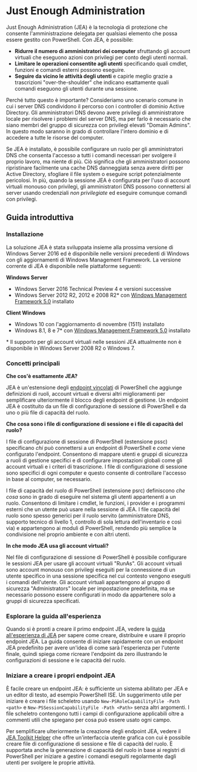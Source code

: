# Just Enough Administration
Just Enough Administration (JEA) è la tecnologia di protezione che consente l'amministrazione delegata per qualsiasi elemento che possa essere gestito con PowerShell.
Con JEA, è possibile:
- **Ridurre il numero di amministratori dei computer** sfruttando gli account virtuali che eseguono azioni con privilegi per conto degli utenti normali.
- **Limitare le operazioni consentite agli utenti** specificando quali cmdlet, funzioni e comandi esterni possono eseguire.
- **Seguire da vicino le attività degli utenti** e capirle meglio grazie a trascrizioni "over-the-shoulder" che indicano esattamente quali comandi eseguono gli utenti durante una sessione.

Perché tutto questo è importante?
Consideriamo uno scenario comune in cui i server DNS condividono il percorso con i controller di dominio Active Directory.
Gli amministratori DNS devono avere privilegi di amministratore locale per risolvere i problemi del server DNS, ma per farlo è necessario che siano membri del gruppo di sicurezza con privilegi elevati "Domain Admins".
In questo modo saranno in grado di controllare l'intero dominio e di accedere a tutte le risorse del computer.

Se JEA è installato, è possibile configurare un ruolo per gli amministratori DNS che consenta l'accesso a tutti i comandi necessari per svolgere il proprio lavoro, ma niente di più.
Ciò significa che gli amministratori possono ripristinare facilmente una cache DNS danneggiata senza avere diritti per Active Directory, sfogliare il file system o eseguire script potenzialmente pericolosi.
In più, quando la sessione JEA è configurata per l'uso di account virtuali monouso con privilegi, gli amministratori DNS possono connettersi al server usando credenziali *non privilegiate* ed eseguire comunque comandi con privilegi.

## Guida introduttiva

### Installazione
La soluzione JEA è stata sviluppata insieme alla prossima versione di Windows Server 2016 ed è disponibile nelle versioni precedenti di Windows con gli aggiornamenti di Windows Management Framework.
La versione corrente di JEA è disponibile nelle piattaforme seguenti:

**Windows Server**
- Windows Server 2016 Technical Preview 4 e versioni successive
- Windows Server 2012 R2, 2012 e 2008 R2\* con [Windows Management Framework 5.0](https://www.microsoft.com/en-us/download/details.aspx?id=50395) installato

**Client Windows**
- Windows 10 con l'aggiornamento di novembre (1511) installato
- Windows 8.1, 8 e 7\* con [Windows Management Framework 5.0](https://www.microsoft.com/en-us/download/details.aspx?id=50395) installato

\* Il supporto per gli account virtuali nelle sessioni JEA attualmente non è disponibile in Windows Server 2008 R2 o Windows 7.


### Concetti principali
**Che cos'è esattamente JEA?**

JEA è un'estensione degli [endpoint vincolati](http://blogs.technet.com/b/heyscriptingguy/archive/2014/03/31/introduction-to-powershell-endpoints.aspx) di PowerShell che aggiunge definizioni di ruoli, account virtuali e diversi altri miglioramenti per semplificare ulteriormente il blocco degli endpoint di gestione.
Un endpoint JEA è costituito da un file di configurazione di sessione di PowerShell e da uno o più file di capacità del ruolo.

**Che cosa sono i file di configurazione di sessione e i file di capacità del ruolo?**

I file di configurazione di sessione di PowerShell (estensione pssc) specificano *chi* può connettersi a un endpoint di PowerShell e *come* viene configurato l'endpoint.
Consentono di mappare utenti e gruppi di sicurezza a ruoli di gestione specifici e di configurare impostazioni globali come gli account virtuali e i criteri di trascrizione.
I file di configurazione di sessione sono specifici di ogni computer e questo consente di controllare l'accesso in base al computer, se necessario.

I file di capacità del ruolo di PowerShell (estensione psrc) definiscono *che cosa* sono in grado di eseguire nel sistema gli utenti appartenenti a un ruolo.
Consentono di limitare i cmdlet, le funzioni, i provider e i programmi esterni che un utente può usare nella sessione di JEA.
I file capacità del ruolo sono spesso generici per il ruolo servito (amministratore DNS, supporto tecnico di livello 1, controllo di sola lettura dell'inventario e così via) e appartengono ai moduli di PowerShell, rendendo più semplice la condivisione nel proprio ambiente e con altri utenti.

**In che modo JEA usa gli account virtuali?**

Nel file di configurazione di sessione di PowerShell è possibile configurare le sessioni JEA per usare gli account virtuali "RunAs".
Gli account virtuali sono account monouso con privilegi eseguiti per la connessione di un utente specifico in una sessione specifica nel cui contesto vengono eseguiti i comandi dell'utente.
Gli account virtuali appartengono al gruppo di sicurezza "Administrators" locale per impostazione predefinita, ma se necessario possono essere configurati in modo da appartenere solo a gruppi di sicurezza specificati.

### Esplorare la guida all'esperienza
Quando si è pronti a creare il primo endpoint JEA,
vedere la [guida all'esperienza di JEA](jea-uide.md) per sapere come creare, distribuire e usare il proprio endpoint JEA.
La guida consente di iniziare rapidamente con un endpoint JEA predefinito per avere un'idea di come sarà l'esperienza per l'utente finale, quindi spiega come ricreare l'endpoint da zero illustrando le configurazioni di sessione e le capacità del ruolo.

### Iniziare a creare i propri endpoint JEA
È facile creare un endpoint JEA: è sufficiente un sistema abilitato per JEA e un editor di testo, ad esempio PowerShell ISE.
Un suggerimento utile per iniziare è creare i file scheletro usando `New-PSRoleCapabilityFile -Path <path>` e `New-PSSessionCapabilityFile -Path <Path>` senza altri argomenti.
I file scheletro contengono tutti i campi di configurazione applicabili oltre a commenti utili che spiegano per cosa può essere usato ogni campo.

Per semplificare ulteriormente la creazione degli endpoint JEA, vedere il [JEA Toolkit Helper](http://blogs.technet.com/b/privatecloud/archive/2015/12/20/introducing-the-updated-jea-helper-tool.aspx) che offre un'interfaccia utente grafica con cui è possibile creare file di configurazione di sessione e file di capacità del ruolo.
È supportata anche la generazione di capacità del ruolo in base ai registri di PowerShell per iniziare a gestire i comandi eseguiti regolarmente dagli utenti per svolgere le proprie attività.


<!--HONumber=Jun16_HO1-->


